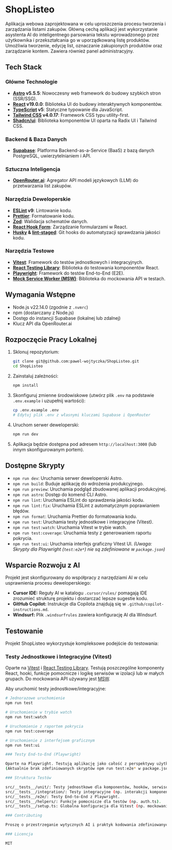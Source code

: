 # ShopListeo

Aplikacja webowa zaprojektowana w celu uproszczenia procesu tworzenia i zarządzania listami zakupów. Główną cechą aplikacji jest wykorzystanie asystenta AI do inteligentnego parsowania tekstu wprowadzonego przez użytkownika i przekształcania go w uporządkowaną listę produktów. Umożliwia tworzenie, edycję list, oznaczanie zakupionych produktów oraz zarządzanie kontem. Zawiera również panel administracyjny.

## Tech Stack

### Główne Technologie
- **[Astro](https://astro.build/) v5.5.5**: Nowoczesny web framework do budowy szybkich stron (SSR/SSG).
- **[React](https://react.dev/) v19.0.0**: Biblioteka UI do budowy interaktywnych komponentów.
- **[TypeScript](https://www.typescriptlang.org/) v5**: Statyczne typowanie dla JavaScript.
- **[Tailwind CSS](https://tailwindcss.com/) v4.0.17**: Framework CSS typu utility-first.
- **[Shadcn/ui](https://ui.shadcn.com/)**: Biblioteka komponentów UI oparta na Radix UI i Tailwind CSS.

### Backend & Baza Danych
- **[Supabase](https://supabase.com/)**: Platforma Backend-as-a-Service (BaaS) z bazą danych PostgreSQL, uwierzytelnianiem i API.

### Sztuczna Inteligencja
- **[OpenRouter.ai](https://openrouter.ai/)**: Agregator API modeli językowych (LLM) do przetwarzania list zakupów.

### Narzędzia Deweloperskie
- **[ESLint](https://eslint.org/) v9**: Lintowanie kodu.
- **[Prettier](https://prettier.io/)**: Formatowanie kodu.
- **[Zod](https://zod.dev/)**: Walidacja schematów danych.
- **[React Hook Form](https://react-hook-form.com/)**: Zarządzanie formularzami w React.
- **[Husky](https://typicode.github.io/husky/) & [lint-staged](https://github.com/okonet/lint-staged)**: Git hooks do automatyzacji sprawdzania jakości kodu.

### Narzędzia Testowe
- **[Vitest](https://vitest.dev/)**: Framework do testów jednostkowych i integracyjnych.
- **[React Testing Library](https://testing-library.com/docs/react-testing-library/intro/)**: Biblioteka do testowania komponentów React.
- **[Playwright](https://playwright.dev/)**: Framework do testów End-to-End (E2E).
- **[Mock Service Worker (MSW)](https://mswjs.io/)**: Biblioteka do mockowania API w testach.

## Wymagania Wstępne

- Node.js v22.14.0 (zgodnie z `.nvmrc`)
- npm (dostarczany z Node.js)
- Dostęp do instancji Supabase (lokalnej lub zdalnej)
- Klucz API dla OpenRouter.ai

## Rozpoczęcie Pracy Lokalnej

1.  Sklonuj repozytorium:
    ```bash
    git clone git@github.com:pawel-wojtyczka/ShopListeo.git
    cd ShopListeo
    ```
2.  Zainstaluj zależności:
    ```bash
    npm install
    ```
3.  Skonfiguruj zmienne środowiskowe (utwórz plik `.env` na podstawie `.env.example` i uzupełnij wartości):
    ```bash
    cp .env.example .env
    # Edytuj plik .env z własnymi kluczami Supabase i OpenRouter
    ```
4.  Uruchom serwer deweloperski:
    ```bash
    npm run dev
    ```
5.  Aplikacja będzie dostępna pod adresem `http://localhost:3000` (lub innym skonfigurowanym portem).

## Dostępne Skrypty

-   `npm run dev`: Uruchamia serwer deweloperski Astro.
-   `npm run build`: Buduje aplikację do wdrożenia produkcyjnego.
-   `npm run preview`: Uruchamia podgląd zbudowanej aplikacji produkcyjnej.
-   `npm run astro`: Dostęp do komend CLI Astro.
-   `npm run lint`: Uruchamia ESLint do sprawdzenia jakości kodu.
-   `npm run lint:fix`: Uruchamia ESLint z automatycznym poprawianiem błędów.
-   `npm run format`: Uruchamia Prettier do formatowania kodu.
-   `npm run test`: Uruchamia testy jednostkowe i integracyjne (Vitest).
-   `npm run test:watch`: Uruchamia Vitest w trybie watch.
-   `npm run test:coverage`: Uruchamia testy z generowaniem raportu pokrycia.
-   `npm run test:ui`: Uruchamia interfejs graficzny Vitest UI.
    *(Uwaga: Skrypty dla Playwright (`test:e2e*`) nie są zdefiniowane w `package.json`)*

## Wsparcie Rozwoju z AI

Projekt jest skonfigurowany do współpracy z narzędziami AI w celu usprawnienia procesu deweloperskiego:

-   **Cursor IDE:** Reguły AI w katalogu `.cursor/rules/` pomagają IDE zrozumieć strukturę projektu i dostarczać lepsze sugestie kodu.
-   **GitHub Copilot:** Instrukcje dla Copilota znajdują się w `.github/copilot-instructions.md`.
-   **Windsurf:** Plik `.windsurfrules` zawiera konfigurację AI dla Windsurf.

## Testowanie

Projekt ShopListeo wykorzystuje kompleksowe podejście do testowania:

### Testy Jednostkowe i Integracyjne (Vitest)

Oparte na [Vitest](https://vitest.dev/) i [React Testing Library](https://testing-library.com/docs/react-testing-library/intro/). Testują poszczególne komponenty React, hooki, funkcje pomocnicze i logikę serwisów w izolacji lub w małych grupach. Do mockowania API używany jest [MSW](https://mswjs.io/).

Aby uruchomić testy jednostkowe/integracyjne:
```bash
# Jednorazowe uruchomienie
npm run test

# Uruchomienie w trybie watch
npm run test:watch

# Uruchomienie z raportem pokrycia
npm run test:coverage

# Uruchomienie z interfejsem graficznym
npm run test:ui

### Testy End-to-End (Playwright)

Oparte na Playwright. Testują aplikację jako całość z perspektywy użytkownika końcowego, symulując interakcje w przeglądarce.
(Aktualnie brak zdefiniowanych skryptów npm run test:e2e* w package.json. Należy je dodać, aby uruchomić testy E2E.)

### Struktura Testów

src/__tests__/unit/: Testy jednostkowe dla komponentów, hooków, serwisów.
src/__tests__/integration/: Testy integracyjne (np. interakcji komponentów, API).
src/__tests__/e2e/: Testy End-to-End z Playwright.
src/__tests__/helpers/: Funkcje pomocnicze dla testów (np. auth.ts).
src/__tests__/setup.ts: Globalna konfiguracja dla Vitest (np. mockowanie, rozszerzenia matcherów).

### Contributing

Proszę o przestrzeganie wytycznych AI i praktyk kodowania zdefiniowanych w plikach konfiguracyjnych AI podczas pracy nad projektem. Używaj npm run lint i npm run format przed commitem.

### Licencja

MIT